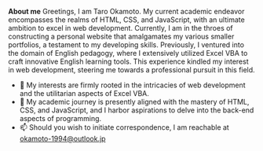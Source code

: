 **About me**
Greetings, I am Taro Okamoto. My current academic endeavor encompasses the realms of HTML, CSS, and JavaScript, with an ultimate ambition to excel in web development. Currently, I am in the throes of constructing a personal website that amalgamates my various smaller portfolios, a testament to my developing skills. Previously, I ventured into the domain of English pedagogy, where I extensively utilized Excel VBA to craft innovative English learning tools. This experience kindled my interest in web development, steering me towards a professional pursuit in this field.  

- 👀 My interests are firmly rooted in the intricacies of web development and the utilitarian aspects of Excel VBA.
- 🌱 My academic journey is presently aligned with the mastery of HTML, CSS, and JavaScript, and I harbor aspirations to delve into the back-end aspects of programming.
- 📫 Should you wish to initiate correspondence, I am reachable at okamoto-1994@outlook.jp
